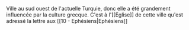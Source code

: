 Ville au sud ouest de l'actuelle Turquie, donc elle a été grandement influencée par la culture grecque. C'est à l'[[Eglise]] de cette ville qu'est adressé la lettre aux [[10 - Ephésiens|Ephésiens]]
